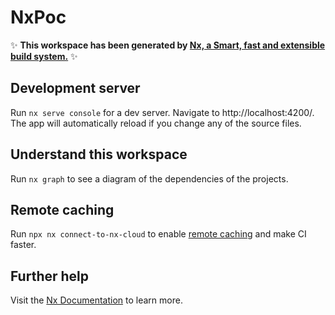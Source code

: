 # NxPoc

✨ **This workspace has been generated by [Nx, a Smart, fast and extensible build system.](https://nx.dev)** ✨

## Development server

Run `nx serve console` for a dev server. Navigate to http://localhost:4200/. The app will automatically reload if you change any of the source files.

## Understand this workspace

Run `nx graph` to see a diagram of the dependencies of the projects.

## Remote caching

Run `npx nx connect-to-nx-cloud` to enable [remote caching](https://nx.app) and make CI faster.

## Further help

Visit the [Nx Documentation](https://nx.dev) to learn more.
